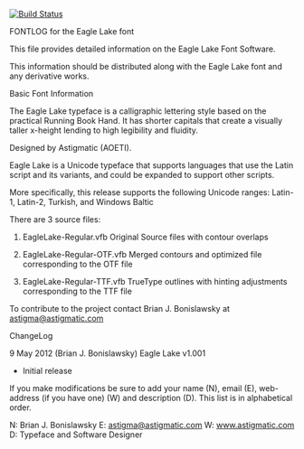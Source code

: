 [![Build Status](https://travis-ci.org/fontdirectory/eaglelake.svg?branch=master)](https://travis-ci.org/fontdirectory/eaglelake)

FONTLOG for the Eagle Lake font

This file provides detailed information on the Eagle Lake Font Software.

This information should be distributed along with the Eagle Lake font
and any derivative works.

Basic Font Information

The Eagle Lake typeface is a calligraphic lettering style based on the 
practical Running Book Hand. It has shorter capitals that create a visually
taller x-height lending to high legibility and fluidity.

Designed by Astigmatic (AOETI).

Eagle Lake is a Unicode typeface that supports languages that use the 
Latin script and its variants, and could be expanded to support other
scripts.

More specifically, this release supports the following
Unicode ranges: Latin-1, Latin-2, Turkish, and Windows Baltic

There are 3 source files:

1. EagleLake-Regular.vfb Original Source files with contour overlaps

2. EagleLake-Regular-OTF.vfb Merged contours and optimized file 
   corresponding to the OTF file

3. EagleLake-Regular-TTF.vfb TrueType outlines with hinting 
   adjustments corresponding to the TTF file

To contribute to the project contact Brian J. Bonislawsky
at astigma@astigmatic.com

ChangeLog

9 May 2012 (Brian J. Bonislawsky) Eagle Lake v1.001
- Initial release

If you make modifications be sure to add your name (N),
email (E), web-address (if you have one) (W) and description (D). 
This list is in alphabetical order.

N: Brian J. Bonislawsky
E: astigma@astigmatic.com
W: www.astigmatic.com
D: Typeface and Software Designer
